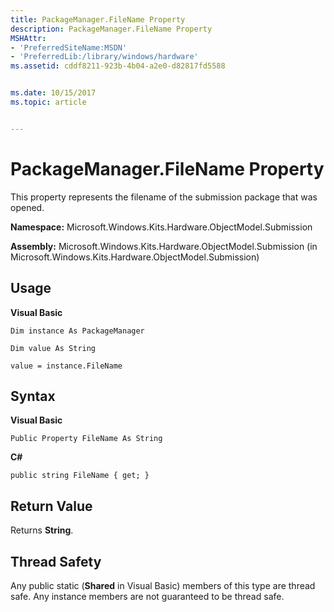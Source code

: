 ```yaml
---
title: PackageManager.FileName Property
description: PackageManager.FileName Property
MSHAttr:
- 'PreferredSiteName:MSDN'
- 'PreferredLib:/library/windows/hardware'
ms.assetid: cddf8211-923b-4b04-a2e0-d82817fd5588


ms.date: 10/15/2017
ms.topic: article


---
```


# PackageManager.FileName Property


This property represents the filename of the submission package that was opened.

**Namespace:** Microsoft.Windows.Kits.Hardware.ObjectModel.Submission

**Assembly:** Microsoft.Windows.Kits.Hardware.ObjectModel.Submission (in Microsoft.Windows.Kits.Hardware.ObjectModel.Submission)

## <span id="Usage"></span><span id="usage"></span><span id="USAGE"></span>Usage


**Visual Basic**

`Dim instance As PackageManager`

`Dim value As String`

`value = instance.FileName`

## <span id="Syntax"></span><span id="syntax"></span><span id="SYNTAX"></span>Syntax


**Visual Basic**

`Public Property FileName As String`

**C#**

`public string FileName { get; }`

## <span id="Return_Value"></span><span id="return_value"></span><span id="RETURN_VALUE"></span>Return Value


Returns **String**.

## <span id="Thread_Safety"></span><span id="thread_safety"></span><span id="THREAD_SAFETY"></span>Thread Safety


Any public static (**Shared** in Visual Basic) members of this type are thread safe. Any instance members are not guaranteed to be thread safe.

 

 






